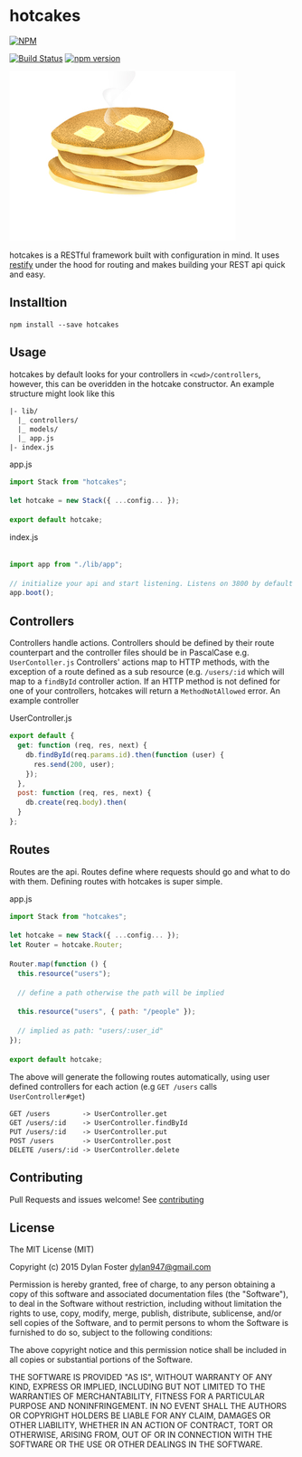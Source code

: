 # hotcakes

[![NPM](https://nodei.co/npm/hotcakes.png)](https://nodei.co/npm/hotcakes/)

[![Build Status](https://travis-ci.org/dylanfoster/hotcakes.svg?branch=master)](https://travis-ci.org/dylanfoster/hotcakes) [![npm version](https://badge.fury.io/js/hotcakes.svg)](http://badge.fury.io/js/hotcakes)

![](/hotcakes.png)

hotcakes is a RESTful framework built with configuration in mind. It uses
[restify](http://mcavage.me/node-restify/) under the hood for routing and makes
building your REST api quick and easy.

## Installtion

```shell
npm install --save hotcakes
```

## Usage

hotcakes by default looks for your controllers in `<cwd>/controllers`, however,
this can be overidden in the hotcake constructor. An example structure might
look like this

```shell
|- lib/
  |_ controllers/
  |_ models/
  |_ app.js
|- index.js
```

app.js

```javascript
import Stack from "hotcakes";

let hotcake = new Stack({ ...config... });

export default hotcake;
```

index.js

```javascript

import app from "./lib/app";

// initialize your api and start listening. Listens on 3800 by default
app.boot();
```

## Controllers

Controllers handle actions. Controllers should be defined by their route
counterpart and the controller files should be in PascalCase e.g. `UserContoller.js`
Controllers' actions map to HTTP methods, with the exception of a route defined
as a sub resource (e.g. `/users/:id` which will map to a `findById` controller
action. If an HTTP method is not defined for one of your controllers, hotcakes
will return a `MethodNotAllowed` error. An example controller

UserController.js

```javascript
export default {
  get: function (req, res, next) {
    db.findById(req.params.id).then(function (user) {
      res.send(200, user);
    });
  },
  post: function (req, res, next) {
    db.create(req.body).then(
  }
};
```

## Routes

Routes are the api. Routes define where requests should go and what to do with
them. Defining routes with hotcakes is super simple.

app.js

```javascript
import Stack from "hotcakes";

let hotcake = new Stack({ ...config... });
let Router = hotcake.Router;

Router.map(function () {
  this.resource("users");

  // define a path otherwise the path will be implied

  this.resource("users", { path: "/people" });

  // implied as path: "users/:user_id"
});

export default hotcake;
```

The above will generate the following routes automatically, using user defined
controllers for each action (e.g `GET /users` calls `UserController#get`)

```shell
GET /users        -> UserController.get
GET /users/:id    -> UserController.findById
PUT /users/:id    -> UserController.put
POST /users       -> UserController.post
DELETE /users/:id -> UserController.delete
```

## Contributing

Pull Requests and issues welcome! See [contributing](/CONTRIBUTING.md)
## License

The MIT License (MIT)

Copyright (c) 2015 Dylan Foster <dylan947@gmail.com>

Permission is hereby granted, free of charge, to any person obtaining a copy of
this software and associated documentation files (the "Software"), to deal in the
Software without restriction, including without limitation the rights to use, copy,
modify, merge, publish, distribute, sublicense, and/or sell copies of the Software,
and to permit persons to whom the Software is furnished to do so, subject to the
following conditions:

The above copyright notice and this permission notice shall be included in all
copies or substantial portions of the Software.

THE SOFTWARE IS PROVIDED "AS IS", WITHOUT WARRANTY OF ANY KIND, EXPRESS OR IMPLIED,
INCLUDING BUT NOT LIMITED TO THE WARRANTIES OF MERCHANTABILITY, FITNESS FOR A
PARTICULAR PURPOSE AND NONINFRINGEMENT. IN NO EVENT SHALL THE AUTHORS OR COPYRIGHT
HOLDERS BE LIABLE FOR ANY CLAIM, DAMAGES OR OTHER LIABILITY, WHETHER IN AN ACTION
OF CONTRACT, TORT OR OTHERWISE, ARISING FROM, OUT OF OR IN CONNECTION WITH THE
SOFTWARE OR THE USE OR OTHER DEALINGS IN THE SOFTWARE.
